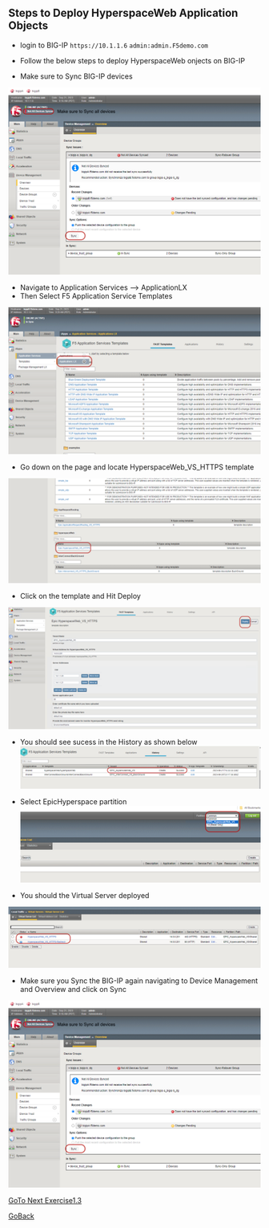 
## Steps to Deploy HyperspaceWeb Application Objects

- login to BIG-IP ```https://10.1.1.6``` ```admin:admin.F5demo.com```
 
- Follow the below steps to deploy HyperspaceWeb onjects on BIG-IP

- Make sure to Sync BIG-IP devices

![Do Manual Sync](../docs/sync2.png)

- Navigate to Application Services --> ApplicationLX 
- Then Select F5 Application Service Templates

![Do Manual Sync](../docs/apps.png)

- Go down on the page and locate HyperspaceWeb_VS_HTTPS template

![Do Manual Sync](../docs/template.png)

- Click on the template and Hit Deploy

![Do Manual Sync](../docs/Deploy.png)

- You should see sucess in the History as shown below
![Do Manual Sync](../docs/sucess.png)

- Select EpicHyperspace partition
![Do Manual Sync](../docs/partition.png)

- You should the Virtual Server deployed

![Do Manual Sync](../docs/vs.png)

- Make sure you Sync the BIG-IP again navigating to Device Management
and Overview and click on Sync

![Do Manual Sync](../docs/sync2.png)

[GoTo Next Exercise1.3](../Exercise1.3/README.md)

[GoBack](../README.md)

